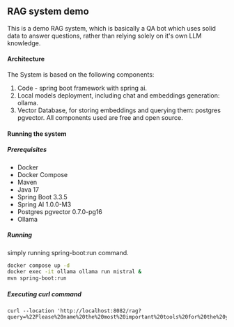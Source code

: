 ## RAG system demo
This is a demo RAG system, which is basically a QA bot which uses solid data to answer questions, rather than relying solely on it's own LLM knowledge.

#### Architecture
The System is based on the following components:
1. Code - spring boot framework with spring ai.
2. Local models deployment, including chat and embeddings generation: ollama.
3. Vector Database, for storing embeddings and querying them: postgres pgvector.
   All components used are free and open source.

#### Running the system
##### Prerequisites
- Docker
- Docker Compose
- Maven
- Java 17
- Spring Boot 3.3.5
- Spring AI 1.0.0-M3
- Postgres pgvector 0.7.0-pg16
- Ollama

##### Running
simply running spring-boot:run command.

```bash
docker compose up -d
docker exec -it ollama ollama run mistral &
mvn spring-boot:run
```

##### Executing curl command

```console
curl --location 'http://localhost:8082/rag?query=%22Please%20name%20the%20most%20important%20tools%20for%20the%20year%3F%22'
```